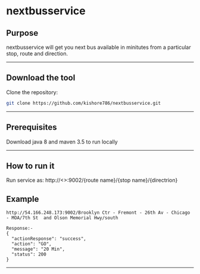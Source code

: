 # nextbusservice
## Purpose

nextbusservice will get you next bus available in minitutes from a particular stop, route and direction.

---

## Download the tool

Clone the repository:

```bash
git clone https://github.com/kishore786/nextbusservice.git
```

---

## Prerequisites

Download java 8  and maven 3.5 to run locally


---

## How to run it

Run service as:
http://<<IP>>:9002/{route name}/{stop name}/{directrion}

## Example

```
http://54.166.248.173:9002/Brooklyn Ctr - Fremont - 26th Av - Chicago - MOA/7th St  and Olson Memorial Hwy/south

Response:-
{
  "actionResponse": "success",
  "action": "GO",
  "message": "20 Min",
  "status": 200
}
```

---




